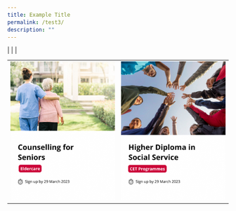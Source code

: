```yaml
---
title: Example Title
permalink: /test3/
description: ""
---
```

|  | |

|  |  |
| --- | ----------- |
| ![](/images/eldercare-img.png) | ![](/images/hdss-img.png)  |
